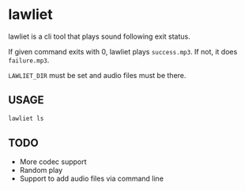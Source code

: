 # lawliet

lawliet is a cli tool that plays sound following exit status.

If given command exits with 0, lawliet plays `success.mp3`. If not, it does `failure.mp3`.

`LAWLIET_DIR` must be set and audio files must be there.

## USAGE

```sh
lawliet ls
```

## TODO

- More codec support
- Random play
- Support to add audio files via command line
